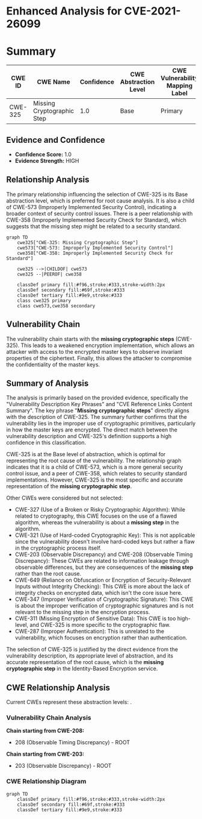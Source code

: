 # Enhanced Analysis for CVE-2021-26099

# Summary
| CWE ID | CWE Name | Confidence | CWE Abstraction Level | CWE Vulnerability Mapping Label | CWE-Vulnerability Mapping Notes |
|---|---|---|---|---|---|
| CWE-325 | Missing Cryptographic Step | 1.0 | Base | Primary | Allowed |

## Evidence and Confidence

*   **Confidence Score:** 1.0
*   **Evidence Strength:** HIGH

## Relationship Analysis
The primary relationship influencing the selection of CWE-325 is its Base abstraction level, which is preferred for root cause analysis. It is also a child of CWE-573 (Improperly Implemented Security Control), indicating a broader context of security control issues. There is a peer relationship with CWE-358 (Improperly Implemented Security Check for Standard), which suggests that the missing step might be related to a security standard.

```mermaid
graph TD
    cwe325["CWE-325: Missing Cryptographic Step"]
    cwe573["CWE-573: Improperly Implemented Security Control"]
    cwe358["CWE-358: Improperly Implemented Security Check for Standard"]

    cwe325 -->|CHILDOF| cwe573
    cwe325 --|PEEROF| cwe358

    classDef primary fill:#f96,stroke:#333,stroke-width:2px
    classDef secondary fill:#69f,stroke:#333
    classDef tertiary fill:#9e9,stroke:#333
    class cwe325 primary
    class cwe573,cwe358 secondary
```

## Vulnerability Chain
The vulnerability chain starts with the **missing cryptographic steps** (CWE-325). This leads to a weakened encryption implementation, which allows an attacker with access to the encrypted master keys to observe invariant properties of the ciphertext. Finally, this allows the attacker to compromise the confidentiality of the master keys.

## Summary of Analysis
The analysis is primarily based on the provided evidence, specifically the "Vulnerability Description Key Phrases" and "CVE Reference Links Content Summary". The key phrase "**Missing cryptographic steps**" directly aligns with the description of CWE-325. The summary further confirms that the vulnerability lies in the improper use of cryptographic primitives, particularly in how the master keys are encrypted. The direct match between the vulnerability description and CWE-325's definition supports a high confidence in this classification.

CWE-325 is at the Base level of abstraction, which is optimal for representing the root cause of the vulnerability. The relationship graph indicates that it is a child of CWE-573, which is a more general security control issue, and a peer of CWE-358, which relates to security standard implementations. However, CWE-325 is the most specific and accurate representation of the **missing cryptographic step**.

Other CWEs were considered but not selected:

*   CWE-327 (Use of a Broken or Risky Cryptographic Algorithm): While related to cryptography, this CWE focuses on the use of a flawed algorithm, whereas the vulnerability is about a **missing step** in the algorithm.
*   CWE-321 (Use of Hard-coded Cryptographic Key): This is not applicable since the vulnerability doesn't involve hard-coded keys but rather a flaw in the cryptographic process itself.
*   CWE-203 (Observable Discrepancy) and CWE-208 (Observable Timing Discrepancy): These CWEs are related to information leakage through observable differences, but they are consequences of the **missing step** rather than the root cause.
*   CWE-649 (Reliance on Obfuscation or Encryption of Security-Relevant Inputs without Integrity Checking): This CWE is more about the lack of integrity checks on encrypted data, which isn't the core issue here.
*   CWE-347 (Improper Verification of Cryptographic Signature): This CWE is about the improper verification of cryptographic signatures and is not relevant to the missing step in the encryption process.
*   CWE-311 (Missing Encryption of Sensitive Data): This CWE is too high-level, and CWE-325 is more specific to the cryptographic flaw.
*   CWE-287 (Improper Authentication): This is unrelated to the vulnerability, which focuses on encryption rather than authentication.

The selection of CWE-325 is justified by the direct evidence from the vulnerability description, its appropriate level of abstraction, and its accurate representation of the root cause, which is the **missing cryptographic step** in the Identity-Based Encryption service.


## CWE Relationship Analysis

Current CWEs represent these abstraction levels: .


### Vulnerability Chain Analysis

**Chain starting from CWE-208:**
- 208 (Observable Timing Discrepancy) - ROOT


**Chain starting from CWE-203:**
- 203 (Observable Discrepancy) - ROOT



### CWE Relationship Diagram

```mermaid
graph TD
    classDef primary fill:#f96,stroke:#333,stroke-width:2px
    classDef secondary fill:#69f,stroke:#333
    classDef tertiary fill:#9e9,stroke:#333
```